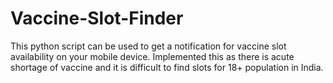 # Vaccine-Slot-Finder
This python script can be used to get a notification for vaccine slot availability on your mobile device. Implemented this as there is acute shortage of vaccine and it is difficult to find slots for 18+ population in India.
